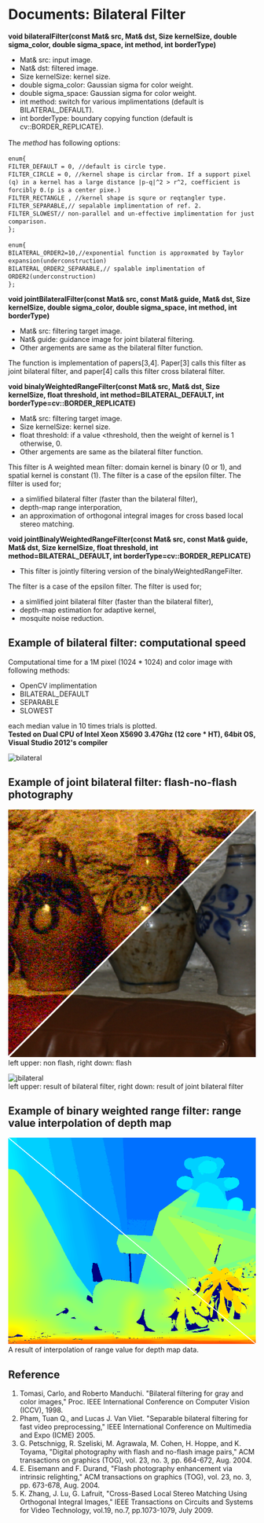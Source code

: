 Documents: Bilateral Filter
===========================

**void bilateralFilter(const Mat& src, Mat& dst, Size kernelSize, double sigma_color, double sigma_space, int method, int borderType)**
* Mat& src: input image.  
* Nat& dst: filtered image.  
* Size kernelSize: kernel size.  
* double sigma_color: Gaussian sigma for color weight.  
* double sigma_space: Gaussian sigma for color weight.  
* int method: switch for various implimentations (default is BILATERAL_DEFAULT).   
* int borderType: boundary copying function (default is cv::BORDER_REPLICATE).  


The *method* has following options:　　

    enum{
    FILTER_DEFAULT = 0, //default is circle type.
    FILTER_CIRCLE = 0, //kernel shape is circlar from. If a support pixel (q) in a kernel has a large distance |p-q|^2 > r^2, coefficient is forcibly 0.(p is a center pixe.)
    FILTER_RECTANGLE , //kernel shape is squre or reqtangler type. 
    FILTER_SEPARABLE,// sepalable implimentation of ref. 2.
    FILTER_SLOWEST// non-parallel and un-effective implimentation for just comparison.    
    };
    
    enum{
    BILATERAL_ORDER2=10,//exponential function is approxmated by Taylor expansion(underconstruction)
    BILATERAL_ORDER2_SEPARABLE,// spalable implimentation of  ORDER2(underconstruction)
    };

**void jointBilateralFilter(const Mat& src, const Mat& guide, Mat& dst, Size kernelSize, double sigma_color, double sigma_space, int method, int borderType)**  
* Mat& src: filtering target image.    
* Nat& guide: guidance image for joint bilateral filtering.    
* Other argements are same as the bilateral filter function.  

The function is implementation of papers[3,4]. Paper[3] calls this filter as joint bilateral filter, and paper[4] calls this filter cross bilateral filter.  


**void binalyWeightedRangeFilter(const Mat& src, Mat& dst, Size kernelSize, float threshold, int method=BILATERAL_DEFAULT, int borderType=cv::BORDER_REPLICATE)**  
* Mat& src: filtering target image.  
* Size kernelSize: kernel size.  
* float threshold: if a value <threshold, then the weight of kernel is 1 otherwise, 0.  
* Other argements are same as the bilateral filter function.  

This filter is A weighted mean filter: domain kernel is binary (0 or 1), and spatial kernel is constant (1). 
The filter is a case of the epsilon filter. The filter is used for;    
* a simlified bilateral filter (faster than the bilateral filter),     
* depth-map range interporation,    
* an approximation of orthogonal integral images for cross based local stereo matching.   


**void jointBinalyWeightedRangeFilter(const Mat& src, const Mat& guide, Mat& dst, Size kernelSize, float threshold, int method=BILATERAL_DEFAULT, int borderType=cv::BORDER_REPLICATE)**  
* This filter is jointly filtering version of the binalyWeightedRangeFilter.
    
The filter is a case of the epsilon filter. The filter is used for;   
* a simlified joint bilateral filter (faster than the bilateral filter),   
* depth-map estimation for adaptive kernel,    
* mosquite noise reduction.  


Example of bilateral filter: computational speed
------------------------------------------------
Computational time for a 1M pixel (1024 * 1024) and color image with following methods:  
* OpenCV implimentation  
* BILATERAL_DEFAULT  
* SEPARABLE  
* SLOWEST  

each median value in 10 times trials is plotted.  
**Tested on Dual CPU of Intel Xeon X5690 3.47Ghz (12 core * HT), 64bit OS, Visual Studio 2012's compiler**  

![bilateral](bilateral_time.png "bilateraltime")

Example of joint bilateral filter: flash-no-flash photography  
-------------------------------------------------------------

![jbilateralinput](fnof.png "flash")  
left upper: non flash,  right down: flash  

![jbilateral](jointbilateralfilter.png "jointbilateral")  
left upper: result of bilateral filter,  right down: result of joint bilateral filter  


Example of binary weighted range filter: range value interpolation of depth map  
-------------------------------------------------------------------------------
![bweighted](range_interpolation.png "binary weighted")  
A result of interpolation of range value for depth map data.  

Reference
---------
1. Tomasi, Carlo, and Roberto Manduchi. "Bilateral filtering for gray and color images," Proc. IEEE International Conference on Computer Vision (ICCV), 1998.  
2. Pham, Tuan Q., and Lucas J. Van Vliet. "Separable bilateral filtering for fast video preprocessing," IEEE International Conference on Multimedia and Expo (ICME) 2005.
3. G. Petschnigg, R. Szeliski, M. Agrawala, M. Cohen, H. Hoppe, and K. Toyama, "Digital photography with flash and no-flash image pairs," ACM transactions on graphics (TOG), vol. 23, no. 3, pp. 664-672, Aug. 2004.
4. E. Eisemann and F. Durand, "Flash photography enhancement via intrinsic relighting," ACM transactions on graphics (TOG), vol. 23, no. 3, pp. 673-678, Aug. 2004.
5. K. Zhang, J. Lu, G. Lafruit, "Cross-Based Local Stereo Matching Using Orthogonal Integral Images," IEEE Transactions on Circuits and Systems for Video Technology, vol.19, no.7, pp.1073-1079, July 2009. 

